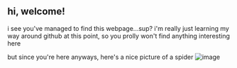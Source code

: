 ## hi, welcome!

i see you've managed to find this webpage...sup?
i'm really just learning my way around github at this point, so you prolly won't find anything interesting here

but since you're here anyways, here's a nice picture of a spider
![image](https://static01.nyt.com/images/2018/04/27/science/27TB-spiders-promo/merlin_137214243_9127d049-11dd-4aea-a776-ab550d0b08f8-superJumbo.jpg)
